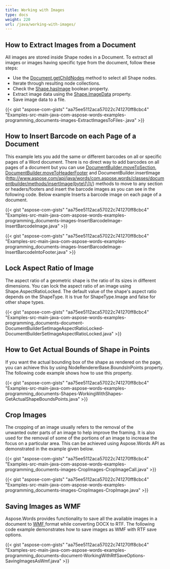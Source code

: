 ```yaml
---
title: Working with Images
type: docs
weight: 220
url: /java/working-with-images/
---
```


## **How to Extract Images from a Document**
All images are stored inside Shape nodes in a Document. To extract all images or images having specific type from the document, follow these steps:

- Use the [Document.getChildNodes](http://www.aspose.com/api/java/words/com.aspose.words/classes/document/methods/getChildNodes\(int,boolean\)/) method to select all Shape nodes.
- Iterate through resulting node collections.
- Check the [Shape.hasImage](http://www.aspose.com/api/java/words/com.aspose.words/classes/shape/methods/hasImage\(\)/) boolean property.
- Extract image data using the [Shape.ImageData](http://www.aspose.com/api/java/words/com.aspose.words/classes/ImageData) property.
- Save image data to a file.

{{< gist "aspose-com-gists" "aa75ee5112aca57022c741270ff8cbc4" "Examples-src-main-java-com-aspose-words-examples-programming_documents-images-ExtractImagesToFiles-.java" >}}
## **How to Insert Barcode on each Page of a Document**
This example lets you add the same or different barcodes on all or specific pages of a Word document. There is no direct way to add barcodes on all pages of a document but you can use [DocumentBuilder.moveToSection](http://www.aspose.com/api/java/words/com.aspose.words/classes/documentbuilder/methods/moveToSection\(int\)/), [DocumentBuilder.moveToHeaderFooter](http://www.aspose.com/api/java/words/com.aspose.words/classes/documentbuilder/methods/moveToHeaderFooter\(int\)/) and DocumentBuilder.insertImage (http://www.aspose.com/api/java/words/com.aspose.words/classes/documentbuilder/methods/insertImage(byte\[\])/) methods to move to any section or headers/footers and insert the barcode images as you can see in the following code. Below example Inserts a barcode image on each page of a document.

{{< gist "aspose-com-gists" "aa75ee5112aca57022c741270ff8cbc4" "Examples-src-main-java-com-aspose-words-examples-programming_documents-images-InsertBarcodeImage-InsertBarcodeImage.java" >}}

{{< gist "aspose-com-gists" "aa75ee5112aca57022c741270ff8cbc4" "Examples-src-main-java-com-aspose-words-examples-programming_documents-images-InsertBarcodeImage-InsertBarcodeIntoFooter.java" >}}
## **Lock Aspect Ratio of Image**
The aspect ratio of a geometric shape is the ratio of its sizes in different dimensions. You can lock the aspect ratio of an image using Shape.AspectRatioLocked. The default value of the shape's aspect ratio depends on the ShapeType. It is true for ShapeType.Image and false for other shape types.

{{< gist "aspose-com-gists" "aa75ee5112aca57022c741270ff8cbc4" "Examples-src-main-java-com-aspose-words-examples-programming_documents-document-DocumentBuilderSetImageAspectRatioLocked-DocumentBuilderSetImageAspectRatioLocked.java" >}}
## **How to Get Actual Bounds of Shape in Points**
If you want the actual bounding box of the shape as rendered on the page, you can achieve this by using NodeRendererBase.BoundsInPoints property. The following code example shows how to use this property.

{{< gist "aspose-com-gists" "aa75ee5112aca57022c741270ff8cbc4" "Examples-src-main-java-com-aspose-words-examples-programming_documents-Shapes-WorkingWithShapes-GetActualShapeBoundsPoints.java" >}}
## **Crop Images**
The cropping of an image usually refers to the removal of the unwanted outer parts of an image to help improve the framing. It is also used for the removal of some of the portions of an image to increase the focus on a particular area. This can be achieved using Aspose.Words API as demonstrated in the example given below.

{{< gist "aspose-com-gists" "aa75ee5112aca57022c741270ff8cbc4" "Examples-src-main-java-com-aspose-words-examples-programming_documents-images-CropImages-CropImageCall.java" >}}

{{< gist "aspose-com-gists" "aa75ee5112aca57022c741270ff8cbc4" "Examples-src-main-java-com-aspose-words-examples-programming_documents-images-CropImages-CropImage.java" >}}
## **Saving Images as WMF**
Aspose.Words provides functionality to save all the available images in a document to [WMF ](https://wiki.fileformat.com/image/wmf/)format while converting DOCX to RTF. The following code example demonstrates how to save images as WMF with RTF save options.

{{< gist "aspose-com-gists" "aa75ee5112aca57022c741270ff8cbc4" "Examples-src-main-java-com-aspose-words-examples-programming_documents-document-WorkingWithRtfSaveOptions-SavingImagesAsWmf.java" >}}
